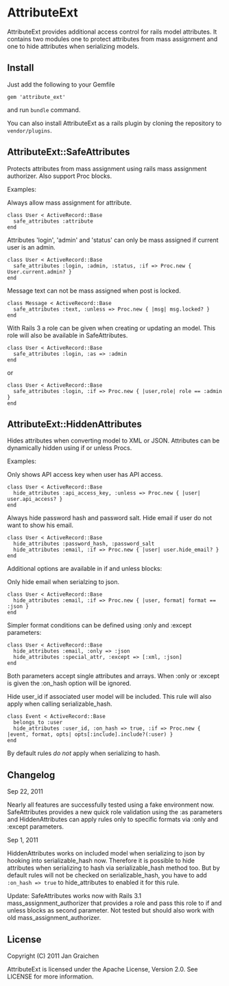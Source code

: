 
AttributeExt
============

AttributeExt provides additional access control for rails model attributes.
It contains two modules one to protect attributes from mass assignment and one
to hide attributes when serializing models.

Install
-------

Just add the following to your Gemfile

	gem 'attribute_ext'
	
and run `bundle` command.

You can also install AttributeExt as a rails plugin by cloning the repository to
`vendor/plugins`.


AttributeExt::SafeAttributes
----------------------------

Protects attributes from mass assignment using rails mass assignment authorizer.
Also support Proc blocks.

Examples:

Always allow mass assignment for attribute.

	class User < ActiveRecord::Base
	  safe_attributes :attribute
	end

Attributes 'login', 'admin' and 'status' can only be mass assigned if current 
user is an admin.

	class User < ActiveRecord::Base
	  safe_attributes :login, :admin, :status, :if => Proc.new { User.current.admin? }
	end
  
Message text can not be mass assigned when post is locked.

	class Message < ActiveRecord::Base
	  safe_attributes :text, :unless => Proc.new { |msg| msg.locked? }
	end
	
With Rails 3 a role can be given when creating or updating an model. This 
role will also be available in SafeAttributes.

	class User < ActiveRecord::Base
	  safe_attributes :login, :as => :admin
	end
	
or

	class User < ActiveRecord::Base
	  safe_attributes :login, :if => Proc.new { |user,role| role == :admin }
	end


AttributeExt::HiddenAttributes
------------------------------

Hides attributes when converting model to XML or JSON. Attributes can be 
dynamically hidden using if or unless Procs. 

Examples:

Only shows API access key when user has API access.

	class User < ActiveRecord::Base
	  hide_attributes :api_access_key, :unless => Proc.new { |user| user.api_access? }
	end
  
Always hide password hash and password salt. Hide email if user do not want to 
show his email.
  
	class User < ActiveRecord::Base
	  hide_attributes :password_hash, :password_salt
	  hide_attributes :email, :if => Proc.new { |user| user.hide_email? }
	end


Additional options are available in if and unless blocks:

Only hide email when serialzing to json.

	class User < ActiveRecord::Base
	  hide_attributes :email, :if => Proc.new { |user, format| format == :json }
	end
	
Simpler format conditions can be defined using :only and :except parameters:

	class User < ActiveRecord::Base
	  hide_attributes :email, :only => :json
	  hide_attributes :special_attr, :except => [:xml, :json]
	end
	
Both parameters accept single attributes and arrays. When :only or :except is 
given the :on_hash option will be ignored.
	
Hide user_id if associated user model will be included. This rule will also
apply when calling serializable_hash.

	class Event < ActiveRecord::Base
	  belongs_to :user
	  hide_attributes :user_id, :on_hash => true, :if => Proc.new { |event, format, opts| opts[:include].include?(:user) }
	end

By default rules *do not* apply when serializing to hash.


Changelog
---------

Sep 22, 2011

Nearly all features are successfully tested using a fake environment now.
SafeAttributes provides a new quick role validation using the :as parameters and
HiddenAttributes can apply rules only to specific formats via :only and :except 
parameters.

Sep 1, 2011

HiddenAttributes works on included model when serializing to json by hooking 
into serializable_hash now. Therefore it is possible to hide attributes when
serializing to hash via serializable_hash method too. 
But by default rules will not be checked on serializable_hash, you have to 
add `:on_hash => true` to hide_attributes to enabled it for this rule.

Update: SafeAttributes works now with Rails 3.1 mass_assignment_authorizer that 
provides a role and pass this role to if and unless blocks as second
parameter. Not tested but should also work with old mass_assignment_authorizer.


License
-------

Copyright (C) 2011 Jan Graichen

AttributeExt is licensed under the Apache License, Version 2.0. 
See LICENSE for more information.
